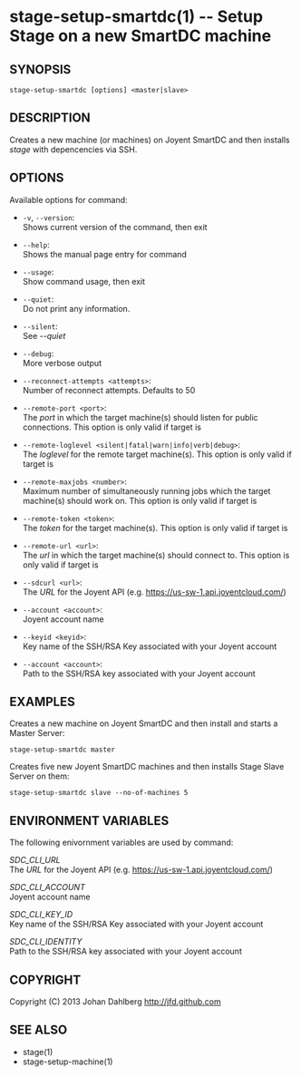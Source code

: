 stage-setup-smartdc(1) -- Setup Stage on a new SmartDC machine
==============================================================

## SYNOPSIS

    stage-setup-smartdc [options] <master|slave>

## DESCRIPTION

Creates a new machine (or machines) on Joyent SmartDC and then installs _stage_ with depencencies via SSH.

## OPTIONS

Available options for command:

* `-v`, `--version`:  
    Shows current version of the command, then exit

* `--help`:  
    Shows the manual page entry for command

* `--usage`:  
    Show command usage, then exit

* `--quiet`:  
    Do not print any information.

* `--silent`:  
    See _--quiet_

* `--debug`:  
    More verbose output

* `--reconnect-attempts <attempts>`:  
    Number of reconnect attempts. Defaults to 50

* `--remote-port <port>`:  
    The _port_ in which the target machine(s) should listen for public connections. This option is only valid if target is _<master>_

* `--remote-loglevel <silent|fatal|warn|info|verb|debug>`:  
    The _loglevel_ for the remote target machine(s). This option is only valid if target is _<master>_

* `--remote-maxjobs <number>`:  
    Maximum number of simultaneously running jobs  which the target machine(s) should work on. This option is only valid if target is _<master>_

* `--remote-token <token>`:  
    The _token_ for the target machine(s). This option is only valid if target is _<master>_

* `--remote-url <url>`:  
    The _url_ in which the target machine(s) should connect to. This option is only valid if target is _<slave>_

* `--sdcurl <url>`:  
    The _URL_ for the Joyent API (e.g. https://us-sw-1.api.joyentcloud.com/)

* `--account <account>`:  
    Joyent account name

* `--keyid <keyid>`:  
    Key name of the SSH/RSA Key associated with your Joyent account

* `--account <account>`:  
    Path to the SSH/RSA key associated with your Joyent account

## EXAMPLES

Creates a new machine on Joyent SmartDC and then install and starts a Master Server:

    stage-setup-smartdc master

Creates five new Joyent SmartDC machines and then installs Stage Slave Server on them:

    stage-setup-smartdc slave --no-of-machines 5

## ENVIRONMENT VARIABLES

The following enivornment variables are used by command:

  *SDC\_CLI\_URL*  
  The _URL_ for the Joyent API (e.g. https://us-sw-1.api.joyentcloud.com/)

  *SDC\_CLI\_ACCOUNT*  
  Joyent account name

  *SDC\_CLI\_KEY\_ID*  
  Key name of the SSH/RSA Key associated with your Joyent account

  *SDC\_CLI\_IDENTITY*  
  Path to the SSH/RSA key associated with your Joyent account

## COPYRIGHT

Copyright (C) 2013 Johan Dahlberg <http://jfd.github.com>

## SEE ALSO

* stage(1)
* stage-setup-machine(1)
